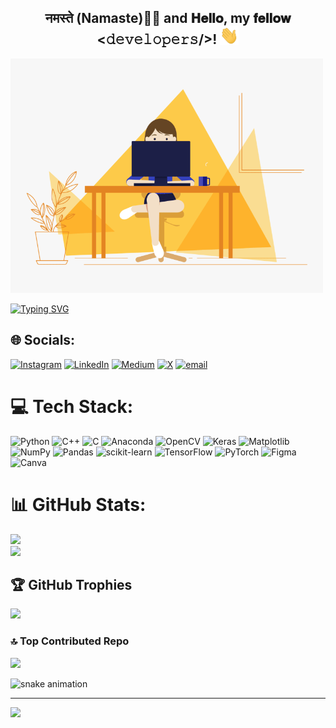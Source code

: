 <!-- This is a Profile Readme File -->
<div align="center">
<h2> नमस्ते (Namaste)🙏🏻 and 𝐇𝐞𝐥𝐥𝐨, my 𝐟𝐞𝐥𝐥𝐨𝐰 <𝚍𝚎𝚟𝚎𝚕𝚘𝚙𝚎𝚛𝚜/>! <img src="https://github.com/ABSphreak/ABSphreak/blob/master/gifs/Hi.gif" width="30"></h2>
</div>

  
<!-- codingGirl.gif -->
<img src="https://github.com/yashvithk19/yashvithk19/raw/main/code.gif" alt="My Image" width="500" />


<!-- welcome to Yashvi's Github (Typing SVG) -->
<a href="https://git.io/typing-svg"><img src="https://readme-typing-svg.demolab.com?font=Fira+Code&pause=1000&center=true&width=435&lines=Welcome+to+Yashvi's+Github;An+UnderGrad+aspiring+student;Nice+to+e-meet+you!;Scroll+till+the+end." alt="Typing SVG" /></a>

## 🌐 Socials:
[![Instagram](https://img.shields.io/badge/Instagram-%23E4405F.svg?logo=Instagram&logoColor=white)](https://instagram.com/yashvithakkar19) [![LinkedIn](https://img.shields.io/badge/LinkedIn-%230077B5.svg?logo=linkedin&logoColor=white)](https://linkedin.com/in/yashvithk19) [![Medium](https://img.shields.io/badge/Medium-12100E?logo=medium&logoColor=white)](https://medium.com/@yashvithk19) [![X](https://img.shields.io/badge/X-black.svg?logo=X&logoColor=white)](https://x.com/yashvithk19) [![email](https://img.shields.io/badge/Email-D14836?logo=gmail&logoColor=white)](mailto:yashvithk19@gmail.com) 

# 💻 Tech Stack:
![Python](https://img.shields.io/badge/python-3670A0?style=for-the-badge&logo=python&logoColor=ffdd54) ![C++](https://img.shields.io/badge/c++-%2300599C.svg?style=for-the-badge&logo=c%2B%2B&logoColor=white) ![C](https://img.shields.io/badge/c-%2300599C.svg?style=for-the-badge&logo=c&logoColor=white) ![Anaconda](https://img.shields.io/badge/Anaconda-%2344A833.svg?style=for-the-badge&logo=anaconda&logoColor=white) ![OpenCV](https://img.shields.io/badge/opencv-%23white.svg?style=for-the-badge&logo=opencv&logoColor=white) ![Keras](https://img.shields.io/badge/Keras-%23D00000.svg?style=for-the-badge&logo=Keras&logoColor=white) ![Matplotlib](https://img.shields.io/badge/Matplotlib-%23ffffff.svg?style=for-the-badge&logo=Matplotlib&logoColor=black) ![NumPy](https://img.shields.io/badge/numpy-%23013243.svg?style=for-the-badge&logo=numpy&logoColor=white) ![Pandas](https://img.shields.io/badge/pandas-%23150458.svg?style=for-the-badge&logo=pandas&logoColor=white) ![scikit-learn](https://img.shields.io/badge/scikit--learn-%23F7931E.svg?style=for-the-badge&logo=scikit-learn&logoColor=white) ![TensorFlow](https://img.shields.io/badge/TensorFlow-%23FF6F00.svg?style=for-the-badge&logo=TensorFlow&logoColor=white) ![PyTorch](https://img.shields.io/badge/PyTorch-%23EE4C2C.svg?style=for-the-badge&logo=PyTorch&logoColor=white) ![Figma](https://img.shields.io/badge/figma-%23F24E1E.svg?style=for-the-badge&logo=figma&logoColor=white) ![Canva](https://img.shields.io/badge/Canva-%2300C4CC.svg?style=for-the-badge&logo=Canva&logoColor=white)
# 📊 GitHub Stats:
![](https://github-readme-stats.vercel.app/api?username=yashvithk19&theme=dark&hide_border=true&include_all_commits=false&count_private=false)<br/>
![](https://github-readme-streak-stats.herokuapp.com/?user=yashvithk19&theme=dark&hide_border=true)<br/>

## 🏆 GitHub Trophies
![](https://github-profile-trophy.vercel.app/?username=yashvithk19&theme=radical&no-frame=false&no-bg=true&margin-w=4)

### 🔝 Top Contributed Repo
![](https://github-contributor-stats.vercel.app/api?username=yashvithk19&limit=5&theme=dark&combine_all_yearly_contributions=true)

![snake animation](https://github.com/yashvithk19/yashvithk19/blob/output/github-contribution-grid-snake2.svg)

---
[![](https://visitcount.itsvg.in/api?id=yashvithk19&icon=0&color=0)](https://visitcount.itsvg.in)



<!-- Proudly created with GPRM ( https://gprm.itsvg.in ) -->

